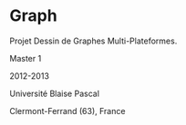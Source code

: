 Graph
=====

Projet Dessin de Graphes Multi-Plateformes.

Master 1 

2012-2013

Université Blaise Pascal

Clermont-Ferrand (63), France
